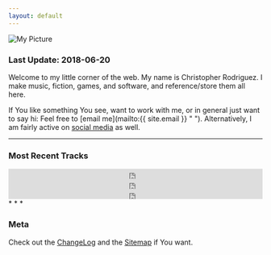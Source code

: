 ```yaml
---
layout: default
---
```



<img id="floatleft" src="https://s3.amazonaws.com/cdr255/cdr255-logo.png" alt="My Picture" />

### Last Update: 2018-06-20

Welcome to my little corner of the web. My name is Christopher
Rodriguez. I make music, fiction, games, and software, and
reference/store them all here.

If You like something You see, want to work with me, or in general just
want to say hi: Feel free to [email me](mailto:{{ site.email }} " ").
Alternatively, I am fairly active on [social media][] as
well.

* * *

### Most Recent Tracks 

<!-- MIDI Composition -->

<iframe width="100%" height="20" scrolling="no" frameborder="no" src="https://w.soundcloud.com/player/?url=https%3A//api.soundcloud.com/tracks/301008371&amp;color=ff5500&amp;inverse=false&amp;auto_play=false&amp;show_user=true">
 </iframe>
<!-- One-Take Recording -->

<iframe width="100%" height="20" scrolling="no" frameborder="no" src="https://w.soundcloud.com/player/?url=https%3A//api.soundcloud.com/tracks/222278673&amp;color=ff5500&amp;inverse=false&amp;auto_play=false&amp;show_user=true">
 </iframe>
<!-- Chiptune Recording -->

<iframe width="100%" height="20" scrolling="no" frameborder="no" src="https://w.soundcloud.com/player/?url=https%3A//api.soundcloud.com/tracks/208498416&amp;color=ff5500&amp;inverse=false&amp;auto_play=false&amp;show_user=true">
 </iframe>
* * *

### Meta

Check out the [ChangeLog][] and the [Sitemap][] if You want.



[social media]: links.html
[ChangeLog]: /changelog/
[Sitemap]: sitemap.xml
